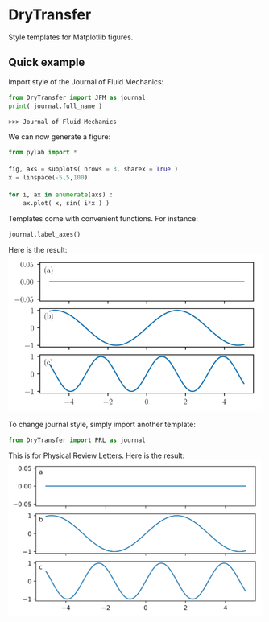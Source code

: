 # DryTransfer

Style templates for Matplotlib figures.

## Quick example

Import style of the Journal of Fluid Mechanics:

```python
from DryTransfer import JFM as journal
print( journal.full_name )
```
```console
>>> Journal of Fluid Mechanics
```
We can now generate a figure:
```python
from pylab import *

fig, axs = subplots( nrows = 3, sharex = True )
x = linspace(-5,5,100)

for i, ax in enumerate(axs) :
    ax.plot( x, sin( i*x ) )
```
Templates come with convenient functions. For instance:
```python
journal.label_axes()
```
Here is the result:
![First example](./figures/hello_world.svg)

To change journal style, simply import another template:
```python
from DryTransfer import PRL as journal
```
This is for Physical Review Letters. Here is the result:
![Other style](./figures/hello_world_2.svg)
